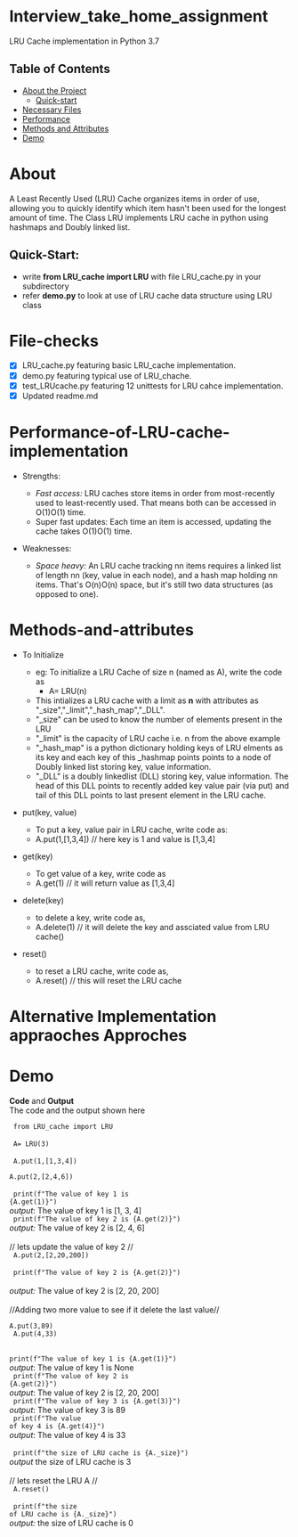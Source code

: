 # Interview_take_home_assignment
LRU Cache implementation in Python 3.7

## Table of Contents

* [About the Project](#About)
  * [Quick-start](#Quick-Start)
* [Necessary Files](#File-Checks)
* [Performance](#Performance-of-LRU-cache-implementation)
* [Methods and Attributes](#Methods-and-attributes)
* [Demo](#Demo)


# About
A Least Recently Used (LRU) Cache organizes items in order of use, allowing you to quickly identify which item hasn't been used for the longest amount of time.
The Class LRU implements LRU cache in python using hashmaps and Doubly linked list.
## Quick-Start:
  - write __from LRU_cache import LRU__ with file LRU_cache.py in your subdirectory
  - refer __demo.py__ to look at use of LRU cache data structure using LRU class

# File-checks
- [x] LRU_cache.py featuring basic LRU_cache implementation.
- [x] demo.py featuring typical use of LRU_chache.
- [x] test_LRUcache.py featuring 12 unittests for LRU cahce implementation.
- [x] Updated readme.md

# Performance-of-LRU-cache-implementation

- Strengths:
  - *Fast access:* LRU caches store items in order from most-recently used to least-recently used. That means both can be accessed in O(1)O(1) time.
  - Super fast updates: Each time an item is accessed, updating the cache takes O(1)O(1) time.

- Weaknesses:
  - *Space heavy:* An LRU cache tracking nn items requires a linked list of length nn (key, value in each node), and a hash map holding nn items. That's O(n)O(n) space, but it's still two data structures (as opposed to one).


# Methods-and-attributes

- To Initialize
  - eg: To initialize a LRU Cache of size n (named as A), write the code as
    - A= LRU(n)
  - This intializes a LRU cache with a limit as __n__ with attributes as "_size","_limit","_hash_map","_DLL".
  - "_size" can be used to know the number of elements present in the LRU
  - "_limit" is the capacity of LRU cache i.e. n from the above example
  - "_hash_map" is a python dictionary holding keys of LRU elments as its key and each key of this _hashmap points points to a node of Doubly linked list storing key, value information.
  - "_DLL" is a doubly linkedlist (DLL) storing key, value information. The head of this DLL points to recently added key value pair (via put) and tail of this DLL points to last present element in the LRU cache.

- put(key, value)
  - To put a key, value pair in LRU cache, write code as:
   - A.put(1,[1,3,4]) // here key is 1 and value is  [1,3,4]
   
- get(key)
  - To get value of a key, write code as
   - A.get(1) // it will return value as [1,3,4]
   
- delete(key)
  - to delete a key, write code as,
  - A.delete(1) // it will delete the key and assciated value from LRU cache()
  
- reset()
  - to reset a LRU cache, write code as,
  - A.reset() // this will reset the LRU cache

# Alternative Implementation appraoches Approches

# Demo

__Code__ and __Output__
<br> The code and the output shown here
 
<code> from LRU_cache import LRU
</code> 
<br>
<br>
<code> A= LRU(3)
</code> 
<br>
<code> A.put(1,[1,3,4])
</code> 
<br>
<code> A.put(2,[2,4,6])
</code>
<br>
<br>
<code> print(f"The value of key 1 is {A.get(1)}")
</code> 
<br>
*output*: The value of key 1 is [1, 3, 4]
<br> 
<code> print(f"The value of key 2 is {A.get(2)}")
</code>
<br>
*output:* The value of key 2 is [2, 4, 6]
<br>
<br>
// lets update the value of key 2 //
<br>
<code> A.put(2,[2,20,200])
</code>
<br>
<br>
<code> print(f"The value of key 2 is {A.get(2)}")
</code>  
*output:* The value of key 2 is [2, 20, 200]
<br>
<br>
//Adding two more value to see if it delete the last value//
<br>
<code> A.put(3,89)
</code>
<br>
<code> A.put(4,33)
</code>
<br>
<br>
<code> print(f"The value of key 1 is {A.get(1)}")
</code>
<br>
*output*: The value of key 1 is None
<br> 
<code> print(f"The value of key 2 is {A.get(2)}")
</code> 
<br> 
*output*: The value of key 2 is [2, 20, 200]
<br> 
<code> print(f"The value of key 3 is {A.get(3)}")
</code>
<br>
*output*: The value of key 3 is 89
<br>
<code> print(f"The value of key 4 is {A.get(4)}")
</code>
<br>
*output*: The value of key 4 is 33
<br>  
<code> print(f"the size of LRU cache is {A._size}")
</code> 
<br>
*output* the size of LRU cache is 3
<br> 
<br>
// lets reset the LRU A //
<br>
<code> A.reset()
</code>
<br>
<br>
<code> print(f"the size of LRU cache is {A._size}")
</code>
<br>
*output:* the size of LRU cache is 0






